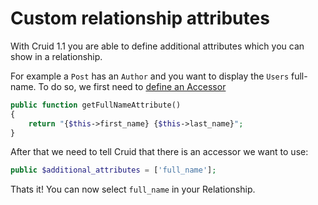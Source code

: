# Custom relationship attributes

With Cruid 1.1 you are able to define additional attributes which you can show in a relationship.

For example a `Post` has an `Author` and you want to display the `Users` full-name. To do so, we first need to [define an Accessor](https://laravel.com/docs/eloquent-mutators#defining-an-accessor)

```php
public function getFullNameAttribute()
{
    return "{$this->first_name} {$this->last_name}";
}
```

After that we need to tell Cruid that there is an accessor we want to use:

```php
public $additional_attributes = ['full_name'];
```

Thats it! You can now select `full_name` in your Relationship.

